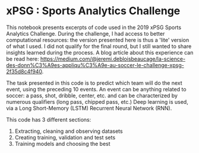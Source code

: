 # xPSG : Sports Analytics Challenge
This notebook presents excerpts of code used in the 2019 xPSG Sports Analytics Challenge. During the challenge, I had access to better computational resources: the version presented here is thus a 'lite' version of what I used. I did not qualify for the final round, but I still wanted to share insights learned during the process. A blog article about this experience can be read here: https://medium.com/@jeremi.debloisbeaucage/la-science-des-donn%C3%A9es-appliqu%C3%A9e-au-soccer-le-challenge-xpsg-2f35d8c4f940.

The task presented in this code is to predict which team will do the next event, using the preceding 10 events. An event can be anything related to soccer: a pass, shot, dribble, center, etc. and can be characterized by numerous qualifiers (long pass, chipped pass, etc.) Deep learning is used, via a Long Short-Memory (LSTM) Recurrent Neural Network (RNN).

This code has 3 different sections:
1. Extracting, cleaning and observing datasets
2. Creating training, validation and test sets
3. Training models and choosing the best
